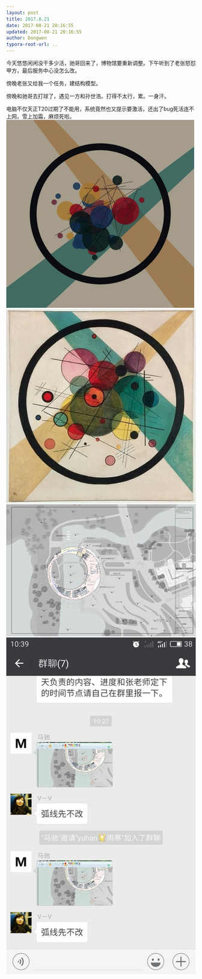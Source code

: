 ```yaml
---
layout: post
title: 2017.8.21
date: 2017-08-21 20:16:55
updated: 2017-08-21 20:16:55
author: Dongwen
typora-root-url: ..
---
```




今天悠悠闲闲没干多少活，驰哥回来了，博物馆要重新调整。下午听到了老张怒怼甲方，最后服务中心没怎么改。

傍晚老张又给我一个任务，建结构模型。

傍晚和驰哥去打球了，遇见一方和孙世浩。打得不太行，累。一身汗。

电脑不仅天正T20过期了不能用，系统竟然也又提示要激活，还出了bug死活连不上网，雪上加霜，麻烦死啦。    ![](/img/in-post/x44857175.jpg)
![](/img/in-post/x44857171.jpg)
![](/img/in-post/x44857173.jpg)
![](/img/in-post/x44857176.jpg)
